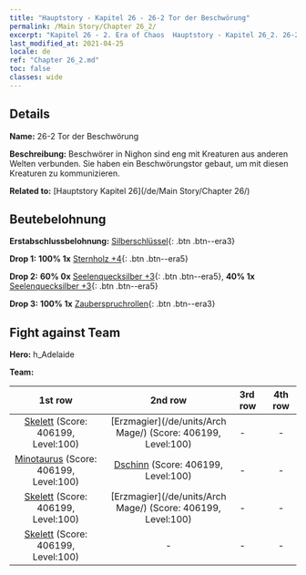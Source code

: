 ```yaml
---
title: "Hauptstory - Kapitel 26 - 26-2 Tor der Beschwörung"
permalink: /Main Story/Chapter 26_2/
excerpt: "Kapitel 26 - 2. Era of Chaos  Hauptstory - Kapitel 26_2. 26-2 Tor der Beschwörung"
last_modified_at: 2021-04-25
locale: de
ref: "Chapter 26_2.md"
toc: false
classes: wide
---
```


## Details

 **Name:** 26-2 Tor der Beschwörung

 **Beschreibung:** Beschwörer in Nighon sind eng mit Kreaturen aus anderen Welten verbunden. Sie haben ein Beschwörungstor gebaut, um mit diesen Kreaturen zu kommunizieren.

 **Related to:** [Hauptstory Kapitel 26](/de/Main Story/Chapter 26/)

## Beutebelohnung

 **Erstabschlussbelohnung:** [Silberschlüssel](/ItemsDE/con_693/){: .btn .btn--era3}

 **Drop 1:** **100% 1x** [Sternholz +4](/ItemsDE/mat_90/){: .btn .btn--era5}

 **Drop 2:** **60% 0x** [Seelenquecksilber +3](/ItemsDE/mat_84/){: .btn .btn--era5}, **40% 1x** [Seelenquecksilber +3](/ItemsDE/mat_84/){: .btn .btn--era5}

 **Drop 3:** **100% 1x** [Zauberspruchrollen](/ItemsDE/con_694/){: .btn .btn--era3}


## Fight against Team
 **Hero:** h_Adelaide

 **Team:**


  | 1st row | 2nd row | 3rd row | 4th row |
  |:----:|:----:|:----|:----:|
  | [Skelett](/de/units/Skeleton/) (Score: 406199, Level:100)  | [Erzmagier](/de/units/Arch Mage/) (Score: 406199, Level:100)  | - | - |
  | [Minotaurus](/de/units/Minotaur/) (Score: 406199, Level:100)  | [Dschinn](/de/units/Genie/) (Score: 406199, Level:100)  | - | - |
  | [Skelett](/de/units/Skeleton/) (Score: 406199, Level:100)  | [Erzmagier](/de/units/Arch Mage/) (Score: 406199, Level:100)  | - | - |
  | [Skelett](/de/units/Skeleton/) (Score: 406199, Level:100)  | - | - | - |


